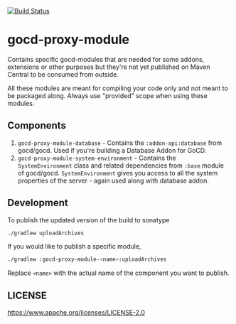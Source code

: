 [![Build Status](https://travis-ci.org/ashwanthkumar/gocd-proxy-module.svg?branch=master)](https://travis-ci.org/ashwanthkumar/gocd-proxy-module)
# gocd-proxy-module

Contains specific gocd-modules that are needed for some addons, extensions or other purposes but they're not yet published on Maven Central to be consumed from outside. 

All these modules are meant for compiling your code only and not meant to be packaged along. Always use "provided" scope when using these modules.

## Components

1. `gocd-proxy-module-database` - Contains the `:addon-api:database` from gocd/gocd. Used if you're building a Database Addon for GoCD.
2. `gocd-proxy-module-system-environment` - Contains the `SystemEnvironment` class and related dependencies from `:base` module of gocd/gocd. `SystemEnvironment` gives you access to all the system properties of the server - again used along with database addon.

## Development

To publish the updated version of the build to sonatype

```bash
./gradlew uploadArchives
```

If you would like to publish a specific module, 

```bash
./gradlew :gocd-proxy-module-<name>:uploadArchives
```

Replace `<name>` with the actual name of the component you want to publish.

## LICENSE
https://www.apache.org/licenses/LICENSE-2.0

